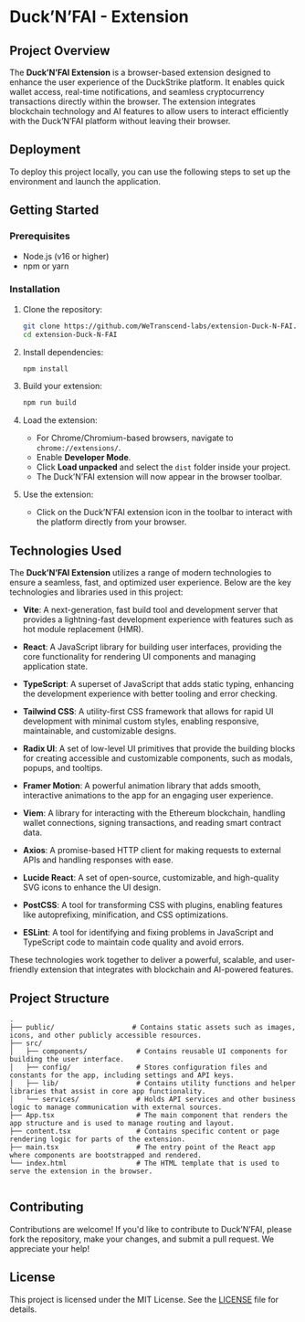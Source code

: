 
# Duck’N’FAI - Extension

## Project Overview
The **Duck’N’FAI Extension** is a browser-based extension designed to enhance the user experience of the DuckStrike platform. It enables quick wallet access, real-time notifications, and seamless cryptocurrency transactions directly within the browser. The extension integrates blockchain technology and AI features to allow users to interact efficiently with the Duck’N’FAI platform without leaving their browser.

## Deployment
To deploy this project locally, you can use the following steps to set up the environment and launch the application.

## Getting Started

### Prerequisites
- Node.js (v16 or higher)
- npm or yarn

### Installation
1. Clone the repository:
    ```bash
    git clone https://github.com/WeTranscend-labs/extension-Duck-N-FAI.git
    cd extension-Duck-N-FAI
    ```
2. Install dependencies:
    ```bash
	npm install
    ```
3. Build your extension:
   ```bash
   npm run build
   ```
4. Load the extension:
    
    -   For Chrome/Chromium-based browsers, navigate to `chrome://extensions/`.
    -   Enable **Developer Mode**.
    -   Click **Load unpacked** and select the `dist` folder inside your project.
    -   The Duck’N’FAI extension will now appear in the browser toolbar.
5. Use the extension:
    
    -   Click on the Duck’N’FAI extension icon in the toolbar to interact with the platform directly from your browser.


## Technologies Used

The **Duck’N’FAI Extension** utilizes a range of modern technologies to ensure a seamless, fast, and optimized user experience. Below are the key technologies and libraries used in this project:

-   **Vite**: A next-generation, fast build tool and development server that provides a lightning-fast development experience with features such as hot module replacement (HMR).
    
-   **React**: A JavaScript library for building user interfaces, providing the core functionality for rendering UI components and managing application state.
    
-   **TypeScript**: A superset of JavaScript that adds static typing, enhancing the development experience with better tooling and error checking.
    
-   **Tailwind CSS**: A utility-first CSS framework that allows for rapid UI development with minimal custom styles, enabling responsive, maintainable, and customizable designs.
    
-   **Radix UI**: A set of low-level UI primitives that provide the building blocks for creating accessible and customizable components, such as modals, popups, and tooltips.
    
-   **Framer Motion**: A powerful animation library that adds smooth, interactive animations to the app for an engaging user experience.
    
-   **Viem**: A library for interacting with the Ethereum blockchain, handling wallet connections, signing transactions, and reading smart contract data.
    
-   **Axios**: A promise-based HTTP client for making requests to external APIs and handling responses with ease.
    
-   **Lucide React**: A set of open-source, customizable, and high-quality SVG icons to enhance the UI design.
    
-   **PostCSS**: A tool for transforming CSS with plugins, enabling features like autoprefixing, minification, and CSS optimizations.
    
-   **ESLint**: A tool for identifying and fixing problems in JavaScript and TypeScript code to maintain code quality and avoid errors.
    

These technologies work together to deliver a powerful, scalable, and user-friendly extension that integrates with blockchain and AI-powered features.


## Project Structure
```
.  
├── public/                   # Contains static assets such as images, icons, and other publicly accessible resources.  
├── src/                      
│   ├── components/            # Contains reusable UI components for building the user interface.  
│   ├── config/                # Stores configuration files and constants for the app, including settings and API keys.  
│   ├── lib/                   # Contains utility functions and helper libraries that assist in core app functionality.  
│   └── services/              # Holds API services and other business logic to manage communication with external sources.  
├── App.tsx                    # The main component that renders the app structure and is used to manage routing and layout.  
├── content.tsx                # Contains specific content or page rendering logic for parts of the extension.  
├── main.tsx                   # The entry point of the React app where components are bootstrapped and rendered.  
└── index.html                 # The HTML template that is used to serve the extension in the browser.  


```

## Contributing

Contributions are welcome! If you'd like to contribute to Duck’N’FAI, please fork the repository, make your changes, and submit a pull request. We appreciate your help!

## License
This project is licensed under the MIT License. See the [LICENSE](./LICENSE) file for details.





